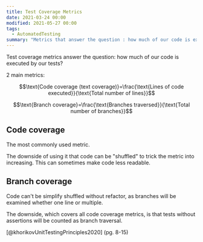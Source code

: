 ```yaml
---
title: Test Coverage Metrics
date: 2021-03-24 00:00
modified: 2021-05-27 00:00
tags:
  - AutomatedTesting
summary: "Metrics that answer the question : how much of our code is executed by our tests?"
---
```


Test coverage metrics answer the question: how much of our code is executed by our tests?

2 main metrics:

  $$\text{Code coverage (text coverage)}=\frac{\text{Lines of code executed}}{\text{Total number of lines}}$$

  $$\text{Branch coverage}=\frac{\text{Branches traversed}}{\text{Total number of branches}}$$

## Code coverage

The most commonly used metric.

The downside of using it that code can be "shuffled" to trick the metric into increasing. This can sometimes make code less readable.

## Branch coverage

Code can't be simplify shuffled without refactor, as branches will be examined whether one line or multiple.

The downside, which covers all code coverage metrics, is that tests without assertions will be counted as branch traversal. 

[@khorikovUnitTestingPrinciples2020] (pg. 8-15)
